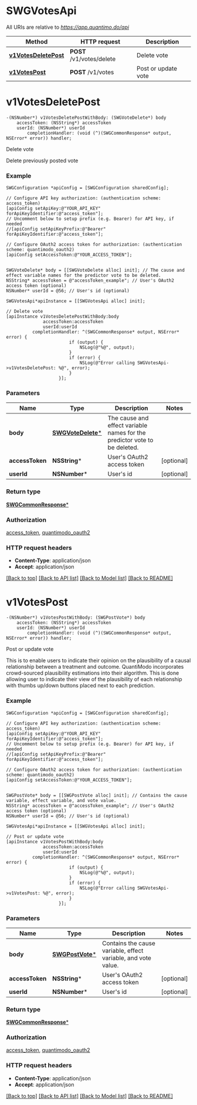 # SWGVotesApi

All URIs are relative to *https://app.quantimo.do/api*

Method | HTTP request | Description
------------- | ------------- | -------------
[**v1VotesDeletePost**](SWGVotesApi.md#v1votesdeletepost) | **POST** /v1/votes/delete | Delete vote
[**v1VotesPost**](SWGVotesApi.md#v1votespost) | **POST** /v1/votes | Post or update vote


# **v1VotesDeletePost**
```objc
-(NSNumber*) v1VotesDeletePostWithBody: (SWGVoteDelete*) body
    accessToken: (NSString*) accessToken
    userId: (NSNumber*) userId
        completionHandler: (void (^)(SWGCommonResponse* output, NSError* error)) handler;
```

Delete vote

Delete previously posted vote

### Example 
```objc
SWGConfiguration *apiConfig = [SWGConfiguration sharedConfig];

// Configure API key authorization: (authentication scheme: access_token)
[apiConfig setApiKey:@"YOUR_API_KEY" forApiKeyIdentifier:@"access_token"];
// Uncomment below to setup prefix (e.g. Bearer) for API key, if needed
//[apiConfig setApiKeyPrefix:@"Bearer" forApiKeyIdentifier:@"access_token"];

// Configure OAuth2 access token for authorization: (authentication scheme: quantimodo_oauth2)
[apiConfig setAccessToken:@"YOUR_ACCESS_TOKEN"];


SWGVoteDelete* body = [[SWGVoteDelete alloc] init]; // The cause and effect variable names for the predictor vote to be deleted.
NSString* accessToken = @"accessToken_example"; // User's OAuth2 access token (optional)
NSNumber* userId = @56; // User's id (optional)

SWGVotesApi*apiInstance = [[SWGVotesApi alloc] init];

// Delete vote
[apiInstance v1VotesDeletePostWithBody:body
              accessToken:accessToken
              userId:userId
          completionHandler: ^(SWGCommonResponse* output, NSError* error) {
                        if (output) {
                            NSLog(@"%@", output);
                        }
                        if (error) {
                            NSLog(@"Error calling SWGVotesApi->v1VotesDeletePost: %@", error);
                        }
                    }];
```

### Parameters

Name | Type | Description  | Notes
------------- | ------------- | ------------- | -------------
 **body** | [**SWGVoteDelete***](SWGVoteDelete*.md)| The cause and effect variable names for the predictor vote to be deleted. | 
 **accessToken** | **NSString***| User&#39;s OAuth2 access token | [optional] 
 **userId** | **NSNumber***| User&#39;s id | [optional] 

### Return type

[**SWGCommonResponse***](SWGCommonResponse.md)

### Authorization

[access_token](../README.md#access_token), [quantimodo_oauth2](../README.md#quantimodo_oauth2)

### HTTP request headers

 - **Content-Type**: application/json
 - **Accept**: application/json

[[Back to top]](#) [[Back to API list]](../README.md#documentation-for-api-endpoints) [[Back to Model list]](../README.md#documentation-for-models) [[Back to README]](../README.md)

# **v1VotesPost**
```objc
-(NSNumber*) v1VotesPostWithBody: (SWGPostVote*) body
    accessToken: (NSString*) accessToken
    userId: (NSNumber*) userId
        completionHandler: (void (^)(SWGCommonResponse* output, NSError* error)) handler;
```

Post or update vote

This is to enable users to indicate their opinion on the plausibility of a causal relationship between a treatment and outcome. QuantiModo incorporates crowd-sourced plausibility estimations into their algorithm. This is done allowing user to indicate their view of the plausibility of each relationship with thumbs up/down buttons placed next to each prediction.

### Example 
```objc
SWGConfiguration *apiConfig = [SWGConfiguration sharedConfig];

// Configure API key authorization: (authentication scheme: access_token)
[apiConfig setApiKey:@"YOUR_API_KEY" forApiKeyIdentifier:@"access_token"];
// Uncomment below to setup prefix (e.g. Bearer) for API key, if needed
//[apiConfig setApiKeyPrefix:@"Bearer" forApiKeyIdentifier:@"access_token"];

// Configure OAuth2 access token for authorization: (authentication scheme: quantimodo_oauth2)
[apiConfig setAccessToken:@"YOUR_ACCESS_TOKEN"];


SWGPostVote* body = [[SWGPostVote alloc] init]; // Contains the cause variable, effect variable, and vote value.
NSString* accessToken = @"accessToken_example"; // User's OAuth2 access token (optional)
NSNumber* userId = @56; // User's id (optional)

SWGVotesApi*apiInstance = [[SWGVotesApi alloc] init];

// Post or update vote
[apiInstance v1VotesPostWithBody:body
              accessToken:accessToken
              userId:userId
          completionHandler: ^(SWGCommonResponse* output, NSError* error) {
                        if (output) {
                            NSLog(@"%@", output);
                        }
                        if (error) {
                            NSLog(@"Error calling SWGVotesApi->v1VotesPost: %@", error);
                        }
                    }];
```

### Parameters

Name | Type | Description  | Notes
------------- | ------------- | ------------- | -------------
 **body** | [**SWGPostVote***](SWGPostVote*.md)| Contains the cause variable, effect variable, and vote value. | 
 **accessToken** | **NSString***| User&#39;s OAuth2 access token | [optional] 
 **userId** | **NSNumber***| User&#39;s id | [optional] 

### Return type

[**SWGCommonResponse***](SWGCommonResponse.md)

### Authorization

[access_token](../README.md#access_token), [quantimodo_oauth2](../README.md#quantimodo_oauth2)

### HTTP request headers

 - **Content-Type**: application/json
 - **Accept**: application/json

[[Back to top]](#) [[Back to API list]](../README.md#documentation-for-api-endpoints) [[Back to Model list]](../README.md#documentation-for-models) [[Back to README]](../README.md)

